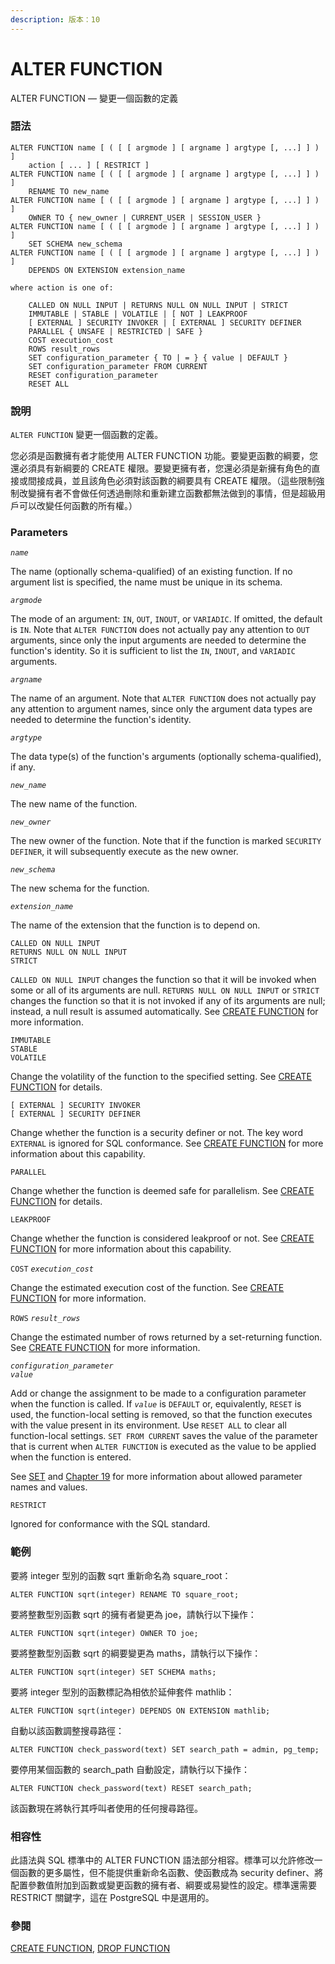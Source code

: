```yaml
---
description: 版本：10
---
```


# ALTER FUNCTION

ALTER FUNCTION — 變更一個函數的定義

### 語法

```text
ALTER FUNCTION name [ ( [ [ argmode ] [ argname ] argtype [, ...] ] ) ]
    action [ ... ] [ RESTRICT ]
ALTER FUNCTION name [ ( [ [ argmode ] [ argname ] argtype [, ...] ] ) ]
    RENAME TO new_name
ALTER FUNCTION name [ ( [ [ argmode ] [ argname ] argtype [, ...] ] ) ]
    OWNER TO { new_owner | CURRENT_USER | SESSION_USER }
ALTER FUNCTION name [ ( [ [ argmode ] [ argname ] argtype [, ...] ] ) ]
    SET SCHEMA new_schema
ALTER FUNCTION name [ ( [ [ argmode ] [ argname ] argtype [, ...] ] ) ]
    DEPENDS ON EXTENSION extension_name

where action is one of:

    CALLED ON NULL INPUT | RETURNS NULL ON NULL INPUT | STRICT
    IMMUTABLE | STABLE | VOLATILE | [ NOT ] LEAKPROOF
    [ EXTERNAL ] SECURITY INVOKER | [ EXTERNAL ] SECURITY DEFINER
    PARALLEL { UNSAFE | RESTRICTED | SAFE }
    COST execution_cost
    ROWS result_rows
    SET configuration_parameter { TO | = } { value | DEFAULT }
    SET configuration_parameter FROM CURRENT
    RESET configuration_parameter
    RESET ALL
```

### 說明

`ALTER FUNCTION` 變更一個函數的定義。

您必須是函數擁有者才能使用 ALTER FUNCTION 功能。要變更函數的綱要，您還必須具有新綱要的 CREATE 權限。要變更擁有者，您還必須是新擁有角色的直接或間接成員，並且該角色必須對該函數的綱要具有 CREATE 權限。（這些限制強制改變擁有者不會做任何透過刪除和重新建立函數都無法做到的事情，但是超級用戶可以改變任何函數的所有權。）

### Parameters

_`name`_

The name \(optionally schema-qualified\) of an existing function. If no argument list is specified, the name must be unique in its schema.

_`argmode`_

The mode of an argument: `IN`, `OUT`, `INOUT`, or `VARIADIC`. If omitted, the default is `IN`. Note that `ALTER FUNCTION` does not actually pay any attention to `OUT` arguments, since only the input arguments are needed to determine the function's identity. So it is sufficient to list the `IN`, `INOUT`, and `VARIADIC` arguments.

_`argname`_

The name of an argument. Note that `ALTER FUNCTION` does not actually pay any attention to argument names, since only the argument data types are needed to determine the function's identity.

_`argtype`_

The data type\(s\) of the function's arguments \(optionally schema-qualified\), if any.

_`new_name`_

The new name of the function.

_`new_owner`_

The new owner of the function. Note that if the function is marked `SECURITY DEFINER`, it will subsequently execute as the new owner.

_`new_schema`_

The new schema for the function.

_`extension_name`_

The name of the extension that the function is to depend on.

`CALLED ON NULL INPUT`  
`RETURNS NULL ON NULL INPUT`  
`STRICT`

`CALLED ON NULL INPUT` changes the function so that it will be invoked when some or all of its arguments are null. `RETURNS NULL ON NULL INPUT` or `STRICT` changes the function so that it is not invoked if any of its arguments are null; instead, a null result is assumed automatically. See [CREATE FUNCTION](https://www.postgresql.org/docs/10/static/sql-createfunction.html) for more information.

`IMMUTABLE`  
`STABLE`  
`VOLATILE`

Change the volatility of the function to the specified setting. See [CREATE FUNCTION](https://www.postgresql.org/docs/10/static/sql-createfunction.html) for details.

`[ EXTERNAL ] SECURITY INVOKER`  
`[ EXTERNAL ] SECURITY DEFINER`

Change whether the function is a security definer or not. The key word `EXTERNAL` is ignored for SQL conformance. See [CREATE FUNCTION](https://www.postgresql.org/docs/10/static/sql-createfunction.html) for more information about this capability.

`PARALLEL`

Change whether the function is deemed safe for parallelism. See [CREATE FUNCTION](https://www.postgresql.org/docs/10/static/sql-createfunction.html) for details.

`LEAKPROOF`

Change whether the function is considered leakproof or not. See [CREATE FUNCTION](https://www.postgresql.org/docs/10/static/sql-createfunction.html) for more information about this capability.

`COST` _`execution_cost`_

Change the estimated execution cost of the function. See [CREATE FUNCTION](https://www.postgresql.org/docs/10/static/sql-createfunction.html) for more information.

`ROWS` _`result_rows`_

Change the estimated number of rows returned by a set-returning function. See [CREATE FUNCTION](https://www.postgresql.org/docs/10/static/sql-createfunction.html) for more information.

_`configuration_parameter`_  
_`value`_

Add or change the assignment to be made to a configuration parameter when the function is called. If _`value`_ is `DEFAULT` or, equivalently, `RESET` is used, the function-local setting is removed, so that the function executes with the value present in its environment. Use `RESET ALL` to clear all function-local settings. `SET FROM CURRENT` saves the value of the parameter that is current when `ALTER FUNCTION` is executed as the value to be applied when the function is entered.

See [SET](https://www.postgresql.org/docs/10/static/sql-set.html) and [Chapter 19](https://www.postgresql.org/docs/10/static/runtime-config.html) for more information about allowed parameter names and values.

`RESTRICT`

Ignored for conformance with the SQL standard.

### 範例

要將 integer 型別的函數 sqrt 重新命名為 square\_root：

```text
ALTER FUNCTION sqrt(integer) RENAME TO square_root;
```

要將整數型別函數 sqrt 的擁有者變更為 joe，請執行以下操作：

```text
ALTER FUNCTION sqrt(integer) OWNER TO joe;
```

要將整數型別函數 sqrt 的綱要變更為 maths，請執行以下操作：

```text
ALTER FUNCTION sqrt(integer) SET SCHEMA maths;
```

要將 integer 型別的函數標記為相依於延伸套件 mathlib：

```text
ALTER FUNCTION sqrt(integer) DEPENDS ON EXTENSION mathlib;
```

自動以該函數調整搜尋路徑：

```text
ALTER FUNCTION check_password(text) SET search_path = admin, pg_temp;
```

要停用某個函數的 search\_path 自動設定，請執行以下操作：

```text
ALTER FUNCTION check_password(text) RESET search_path;
```

該函數現在將執行其呼叫者使用的任何搜尋路徑。

### 相容性

此語法與 SQL 標準中的 ALTER FUNCTION 語法部分相容。標準可以允許修改一個函數的更多屬性，但不能提供重新命名函數、使函數成為 security definer、將配置參數值附加到函數或變更函數的擁有者、綱要或易變性的設定。標準還需要 RESTRICT 關鍵字，這在 PostgreSQL 中是選用的。

### 參閱

[CREATE FUNCTION](create-function.md), [DROP FUNCTION](drop-function.md)

